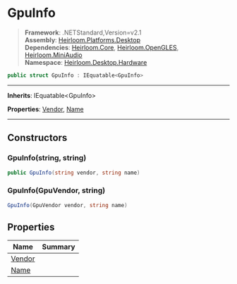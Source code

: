 # GpuInfo

> **Framework**: .NETStandard,Version=v2.1  
> **Assembly**: [Heirloom.Platforms.Desktop][0]  
> **Dependencies**: [Heirloom.Core][1], [Heirloom.OpenGLES][2], [Heirloom.MiniAudio][3]  
> **Namespace**: [Heirloom.Desktop.Hardware][0]  

```cs
public struct GpuInfo : IEquatable<GpuInfo>
```

--------------------------------------------------------------------------------

**Inherits**: IEquatable\<GpuInfo>

**Properties**: [Vendor][4], [Name][5]

--------------------------------------------------------------------------------

## Constructors

### GpuInfo(string, string)

```cs
public GpuInfo(string vendor, string name)
```

### GpuInfo(GpuVendor, string)

```cs
GpuInfo(GpuVendor vendor, string name)
```

## Properties

| Name        | Summary |
|-------------|---------|
| [Vendor][4] |         |
| [Name][5]   |         |

[0]: ..\Heirloom.Platforms.Desktop.md
[1]: ..\Heirloom.Core.md
[2]: ..\Heirloom.OpenGLES.md
[3]: ..\Heirloom.MiniAudio.md
[4]: Heirloom.Desktop.Hardware.GpuInfo.Vendor.md
[5]: Heirloom.Desktop.Hardware.GpuInfo.Name.md
